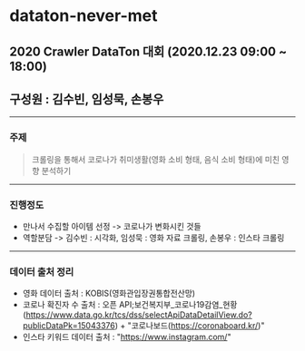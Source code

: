 # dataton-never-met

## 2020 Crawler DataTon 대회 (2020.12.23 09:00 ~ 18:00)
## 구성원 : 김수빈, 임성묵, 손봉우

------------
### 주제
> 크롤링을 통해서 코로나가 취미생활(영화 소비 형태, 음식 소비 형태)에 미친 영향 분석하기 

------------
### 진행정도
* 만나서 수집할 아이템 선정 -> 코로나가 변화시킨 것들
* 역할분담 -> 김수빈 : 시각화, 임성묵 : 영화 자료 크롤링, 손봉우 : 인스타 크롤링

------------
### 데이터 출처 정리
* 영화 데이터 출처 : KOBIS(영화관입장권통합전산망)
* 코로나 확진자 수 출처 : 오픈 API;보건복지부_코로나19감염_현황(https://www.data.go.kr/tcs/dss/selectApiDataDetailView.do?publicDataPk=15043376) + "코로나보드(https://coronaboard.kr/)"
* 인스타 키워드 데이터 출처 : "https://www.instagram.com/"





